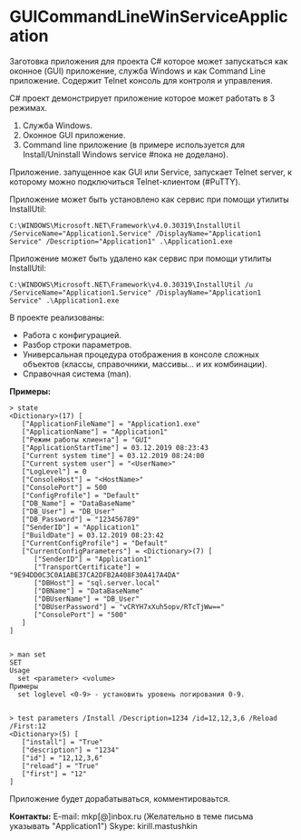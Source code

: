 # GUICommandLineWinServiceApplication
Заготовка приложения для проекта C# которое может запускаться как оконное (GUI) приложение, служба Windows и как Command Line приложение. Содержит Telnet консоль для контроля и управления.

C# проект демонстрирует приложение которое может работать в 3 режимах.
1. Служба Windows.
2. Оконное GUI приложение.
3. Command line приложение (в примере используется для Install/Uninstall Windows service #пока не доделано).

Приложение. запущенное как GUI или Service, запускает Telnet server, к которому можно подключиться Telnet-клиентом (#PuTTY).

Приложение может быть установлено как сервис при помощи утилиты InstallUtil:

`C:\WINDOWS\Microsoft.NET\Framework\v4.0.30319\InstallUtil /ServiceName="Application1.Service" /DisplayName="Application1 Service" /Description="Application1" .\Application1.exe`

Приложение может быть удалено как сервис при помощи утилиты InstallUtil:

`C:\WINDOWS\Microsoft.NET\Framework\v4.0.30319\InstallUtil /u /ServiceName="Application1.Service" /DisplayName="Application1 Service" .\Application1.exe`

В проекте реализованы:

* Работа с конфигурацией.
* Разбор строки параметров.
* Универсальная процедура отображения в консоле сложных объектов (классы, справочники, массивы... и их комбинации).
* Справочная система (man).

**Примеры:**

    > state
    <Dictionary>(17) [
       ["ApplicationFileName"] = "Application1.exe"
       ["ApplicationName"] = "Application1"
       ["Режим работы клиента"] = "GUI"
       ["ApplicationStartTime"] = 03.12.2019 08:23:43
       ["Current system time"] = 03.12.2019 08:24:00
       ["Current system user"] = "<UserName>"
       ["LogLevel"] = 0
       ["ConsoleHost"] = "<HostName>"
       ["ConsolePort"] = 500
       ["ConfigProfile"] = "Default"
       ["DB_Name"] = "DataBaseName"
       ["DB_User"] = "DB_User"
       ["DB_Password"] = "123456789"
       ["SenderID"] = "Application1"
       ["BuildDate"] = 03.12.2019 08:23:42
       ["CurrentConfigProfile"] = "Default"
       ["CurrentConfigParameters"] = <Dictionary>(7) [
          ["SenderID"] = "Application1"
          ["TransportCertificate"] = "9E94DD0C3C0A1ABE37CA2DFB2A408F30A417A4DA"
          ["DBHost"] = "sql.server.local"
          ["DBName"] = "DataBaseName"
          ["DBUserName"] = "DB_User"
          ["DBUserPassword"] = "vCRYH7xXuh5opv/RTcTjWw=="
          ["ConsolePort"] = "500"
       ]
    ]


    > man set
    SET
    Usage
      set <parameter> <volume>
    Примеры
      set loglevel <0-9> - установить уровень логирования 0-9.


    > test parameters /Install /Description=1234 /id=12,12,3,6 /Reload /First:12
    <Dictionary>(5) [
       ["install"] = "True"
       ["description"] = "1234"
       ["id"] = "12,12,3,6"
       ["reload"] = "True"
       ["first"] = "12"
    ]



Приложение будет дорабатываться, комментироваьтся.

**Контакты:**
E-mail: mkp[@]inbox.ru  (Желательно в теме письма указывать "Application1")
Skype: kirill.mastushkin
